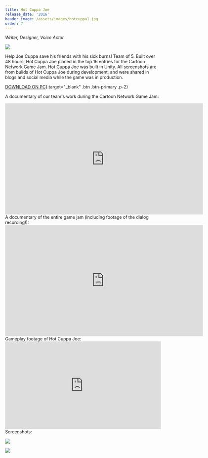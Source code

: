 ```yaml
---
title: Hot Cuppa Joe
release_date: '2016'
header_image: /assets/images/hotcuppa1.jpg
order: 7
---
```

_Writer, Designer, Voice Actor_

![](/assets/images/hotcuppa3.jpg)

Help Joe Cuppa save his friends with his sick burns! Team of 5. Built over 48 hours, Hot Cuppa Joe placed in the top 16 entries for the Cartoon Network Game Jam. Hot Cuppa Joe was built in Unity. All screenshots are from builds of Hot Cuppa Joe during development, and were shared in blogs and social media while the game was in production.

[DOWNLOAD ON PC](https://cristianohh.itch.io/hot-cuppa-joe){:target="_blank" .btn .btn-primary .p-2}

A documentary of our team's work during the Cartoon Network Game Jam:

<iframe height="360" width="640" src="https://www.youtube.com/embed/0CfTpaqX9qA" frameborder="0" allow="accelerometer; autoplay; encrypted-media; gyroscope; picture-in-picture" allowfullscreen></iframe>
<br>
A documentary of the entire game jam (including footage of the dialog recording!):
<iframe height="360" width="640" src="https://www.youtube.com/embed/52Ly5DmDsvk" frameborder="0" allow="accelerometer; autoplay; encrypted-media; gyroscope; picture-in-picture" allowfullscreen></iframe>
<br>
Gameplay footage of Hot Cuppa Joe:
<br>
<style>.embed-container { position: relative; padding-bottom: 56.25%; height: 0; overflow: hidden; max-width: 100%; } .embed-container iframe, .embed-container object, .embed-container embed { position: absolute; top: 0; left: 0; width: 100%; height: 100%; }</style><div class='embed-container'><iframe src='https://player.vimeo.com/video/158703077' frameborder='0' webkitAllowFullScreen mozallowfullscreen allowFullScreen></iframe></div>
Screenshots:

![](/assets/images/hotcuppa2.jpg)

![](/assets/images/hotcuppa4.jpg)
